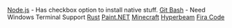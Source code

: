 [Node.js](https://nodejs.org/en/download/) - Has checkbox option to install native stuff.
[Git Bash](https://gitforwindows.org/) - Need Windows Terminal Support
[Rust](https://rustup.rs/)
[Paint.NET](https://www.getpaint.net/)
[Minecraft](https://www.minecraft.net/en-us/download)
[Hyperbeam](https://hyperbeam.com/)
[Fira Code](https://github.com/ryanoasis/nerd-fonts/blob/master/patched-fonts/FiraCode/Regular/complete/Fira%20Code%20Regular%20Nerd%20Font%20Complete%20Mono%20Windows%20Compatible.ttf)